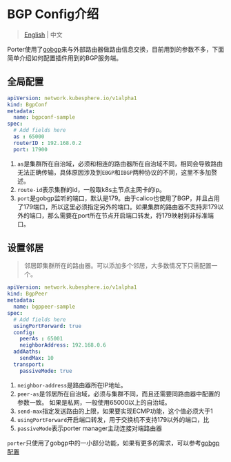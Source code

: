 # BGP Config介绍

> [English](../bgp_config.md) | 中文

Porter使用了[gobgp](https://github.com/osrg/gobgp)来与外部路由器做路由信息交换，目前用到的参数不多，下面简单介绍如何配置插件用到的BGP服务端。

## 全局配置
```yaml
apiVersion: network.kubesphere.io/v1alpha1
kind: BgpConf
metadata:
  name: bgpconf-sample
spec:
  # Add fields here
  as : 65000
  routerID : 192.168.0.2
  port: 17900
```

1. `as`是集群所在自治域，必须和相连的路由器所在自治域不同，相同会导致路由无法正确传输，具体原因涉及到`EBGP`和`IBGP`两种协议的不同，这里不多加赘述。
2. `route-id`表示集群的id，一般取k8s主节点主网卡的ip。
3. `port`是gobgp监听的端口，默认是179。由于calico也使用了BGP，并且占用了179端口，所以这里必须指定另外的端口。如果集群的路由器不支持非179以外的端口，那么需要在port所在节点开启端口转发，将179映射到非标准端口。

## 设置邻居
> 邻居即集群所在的路由器。可以添加多个邻居，大多数情况下只需配置一个。
```yaml
apiVersion: network.kubesphere.io/v1alpha1
kind: BgpPeer
metadata:
  name: bgppeer-sample
spec:
  # Add fields here
  usingPortForward: true
  config:
    peerAs : 65001
    neighborAddress: 192.168.0.6
  addAaths:
    sendMax: 10
  transport:
    passiveMode: true
```

1. `neighbor-address`是路由器所在IP地址。
2. `peer-as`是邻居所在自治域，必须与集群不同，而且还需要同路由器中配置的参数一致。 如果是私网，一般使用65000以上的自治域。
3. `send-max`指定发送路由的上限，如果要实现ECMP功能，这个值必须大于1
4. `usingPortForward`开启端口转发，用于交换机不支持179以外的端口，比
5. `passiveMode`表示porter manager主动连接对端路由器

`porter`只使用了gobgp中的一小部分功能，如果有更多的需求，可以参考[gobgp 配置](https://github.com/osrg/gobgp/blob/master/docs/sources/configuration.md)